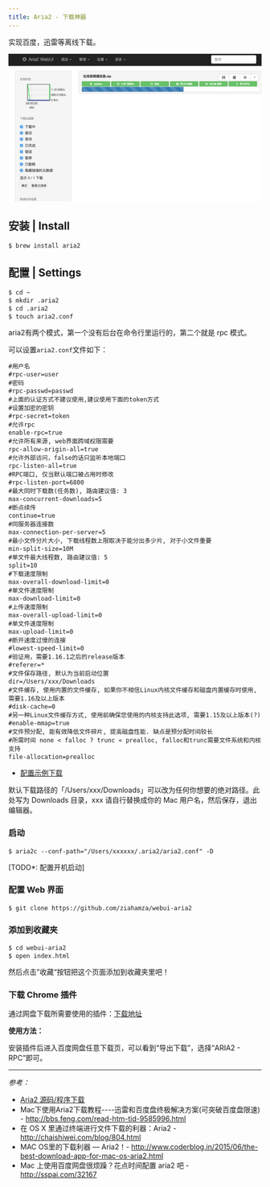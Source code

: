 ```yaml
---
title: Aria2 - 下载神器
---
```


实现百度，迅雷等离线下载。

![](/assets/aria_2.jpg)

## 安装 | Install 

```
$ brew install aria2
```

## 配置 | Settings
```
$ cd ~
$ mkdir .aria2
$ cd .aria2
$ touch aria2.conf
```

aria2有两个模式，第一个没有后台在命令行里运行的，第二个就是 rpc 模式。

可以设置`aria2.conf`文件如下：
```
#用户名
#rpc-user=user
#密码
#rpc-passwd=passwd
#上面的认证方式不建议使用,建议使用下面的token方式
#设置加密的密钥
#rpc-secret=token
#允许rpc
enable-rpc=true
#允许所有来源, web界面跨域权限需要
rpc-allow-origin-all=true
#允许外部访问，false的话只监听本地端口
rpc-listen-all=true
#RPC端口, 仅当默认端口被占用时修改
#rpc-listen-port=6800
#最大同时下载数(任务数), 路由建议值: 3
max-concurrent-downloads=5
#断点续传
continue=true
#同服务器连接数
max-connection-per-server=5
#最小文件分片大小, 下载线程数上限取决于能分出多少片, 对于小文件重要
min-split-size=10M
#单文件最大线程数, 路由建议值: 5
split=10
#下载速度限制
max-overall-download-limit=0
#单文件速度限制
max-download-limit=0
#上传速度限制
max-overall-upload-limit=0
#单文件速度限制
max-upload-limit=0
#断开速度过慢的连接
#lowest-speed-limit=0
#验证用，需要1.16.1之后的release版本
#referer=*
#文件保存路径, 默认为当前启动位置
dir=/Users/xxx/Downloads
#文件缓存, 使用内置的文件缓存, 如果你不相信Linux内核文件缓存和磁盘内置缓存时使用, 需要1.16及以上版本
#disk-cache=0
#另一种Linux文件缓存方式, 使用前确保您使用的内核支持此选项, 需要1.15及以上版本(?)
#enable-mmap=true
#文件预分配, 能有效降低文件碎片, 提高磁盘性能. 缺点是预分配时间较长
#所需时间 none < falloc ? trunc « prealloc, falloc和trunc需要文件系统和内核支持
file-allocation=prealloc
```
- [配置示例下载](http://aria2c.com/archiver/aria2.conf)

默认下载路径的「/Users/xxx/Downloads」可以改为任何你想要的绝对路径。此处写为 Downloads 目录，xxx 请自行替换成你的 Mac 用户名，然后保存，退出编辑器。


### 启动

```
$ aria2c --conf-path="/Users/xxxxxx/.aria2/aria2.conf" -D
```

[TODO*: 配置开机启动]

### 配置 Web 界面

```
$ git clone https://github.com/ziahamza/webui-aria2
```

### 添加到收藏夹

```
$ cd webui-aria2 
$ open index.html
```
然后点击”收藏“按钮把这个页面添加到收藏夹里吧！

### 下载 Chrome 插件

通过网盘下载所需要使用的插件：[下载地址](https://chrome.google.com/webstore/detail/baiduexporter/mjaenbjdjmgolhoafkohbhhbaiedbkno)

**使用方法：**

安装插件后进入百度网盘任意下载页，可以看到“导出下载”，选择“ARIA2 - RPC”即可。

---

*参考：*

* [Aria2 源码/程序下载](https://sourceforge.net/projects/aria2/files/stable/)
* Mac下使用Aria2下载教程----迅雷和百度盘终极解决方案(可突破百度盘限速) - http://bbs.feng.com/read-htm-tid-9585996.html
* 在 OS X 里通过终端进行文件下载的利器：Aria2 - http://chaishiwei.com/blog/804.html
* MAC OS里的下载利器 — Aria2！- http://www.coderblog.in/2015/06/the-best-download-app-for-mac-os-aria2.html
* Mac 上使用百度网盘很烦躁？花点时间配置 aria2 吧 - http://sspai.com/32167